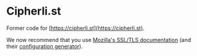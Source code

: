 # Cipherli.st

Former code for [https://cipherli.st](https://cipherli.st).

We now recommend that you use [Mozilla's SSL/TLS documentation](https://wiki.mozilla.org/Security/Server_Side_TLS) (and their [configuration generator](https://mozilla.github.io/server-side-tls/ssl-config-generator/)).
